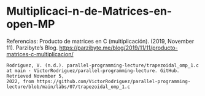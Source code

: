 # Multiplicaci-n-de-Matrices-en-open-MP

Referencias:
   Producto de matrices en C (multiplicación). (2019, November 11). Parzibyte’s Blog. https://parzibyte.me/blog/2019/11/11/producto-matrices-c-multiplicacion/  

    Rodriguez, V. (n.d.). parallel-programming-lecture/trapezoidal_omp_1.c at main · VictorRodriguez/parallel-programming-lecture. GitHub. Retrieved November 5, 
    2022, from https://github.com/VictorRodriguez/parallel-programming-lecture/blob/main/labs/07/trapezoidal_omp_1.c  

